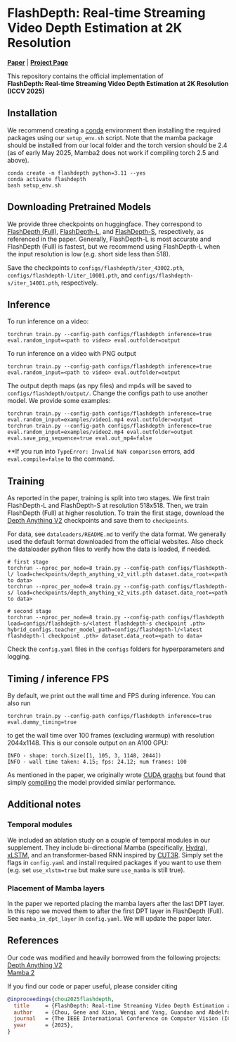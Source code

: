 # FlashDepth: Real-time Streaming Video Depth Estimation at 2K Resolution

[**Paper**](https://arxiv.org/abs/2504.07093) | [**Project Page**](https://eyeline-research.github.io/FlashDepth/) <br>


This repository contains the official implementation of <br>
**FlashDepth: Real-time Streaming Video Depth Estimation at 2K Resolution (ICCV 2025)** 

## Installation
We recommend creating a [conda](https://www.anaconda.com/) environment then installing the required packages using our `setup_env.sh` script. Note that the mamba package should be installed from our local folder and the torch version should be 2.4 (as of early May 2025, Mamba2 does not work if compiling torch 2.5 and above).

```
conda create -n flashdepth python=3.11 --yes
conda activate flashdepth
bash setup_env.sh
```

## Downloading Pretrained Models 
We provide three checkpoints on huggingface. They correspond to [FlashDepth (Full)](https://huggingface.co/Eyeline-Research/FlashDepth/tree/main/flashdepth), [FlashDepth-L](https://huggingface.co/Eyeline-Research/FlashDepth/tree/main/flashdepth-l), and [FlashDepth-S](https://huggingface.co/Eyeline-Research/FlashDepth/tree/main/flashdepth-s), respectively, as referenced in the paper. Generally, FlashDepth-L is most accurate and FlashDepth (Full) is fastest, but we recommend using FlashDepth-L when the input resolution is low (e.g. short side less than 518).

Save the checkpoints to `configs/flashdepth/iter_43002.pth`, `configs/flashdepth-l/iter_10001.pth`, and `configs/flashdepth-s/iter_14001.pth`, respectively. 

## Inference 
To run inference on a video:
```
torchrun train.py --config-path configs/flashdepth inference=true eval.random_input=<path to video> eval.outfolder=output
``` 
To run inference on a video with PNG output
```
torchrun train.py --config-path configs/flashdepth inference=true eval.random_input=<path to video> eval.outfolder=output
```



The output depth maps (as npy files) and mp4s will be saved to `configs/flashdepth/output/`. Change the configs path to use another model. We provide some examples: 
```
torchrun train.py --config-path configs/flashdepth inference=true eval.random_input=examples/video1.mp4 eval.outfolder=output
torchrun train.py --config-path configs/flashdepth inference=true eval.random_input=examples/video2.mp4 eval.outfolder=output eval.save_png_sequence=true eval.out_mp4=false
```

**If you run into `TypeError: Invalid NaN comparison` errors, add `eval.compile=false` to the command.


## Training
As reported in the paper, training is split into two stages. We first train FlashDepth-L and FlashDepth-S at resolution 518x518. Then, we train FlashDepth (Full) at higher resolution. 
To train the first stage, download the [Depth Anything V2](https://depth-anything-v2.github.io/) checkpoints and save them to `checkpoints`.

For data, see `dataloaders/README.md` to verify the data format. We generally used the default format downloaded from the official websites. Also check the dataloader python files to verify how the data is loaded, if needed.
```
# first stage 
torchrun --nproc_per_node=8 train.py --config-path configs/flashdepth-l/ load=checkpoints/depth_anything_v2_vitl.pth dataset.data_root=<path to data>
torchrun --nproc_per_node=8 train.py --config-path configs/flashdepth-s/ load=checkpoints/depth_anything_v2_vits.pth dataset.data_root=<path to data>

# second stage 
torchrun --nproc_per_node=8 train.py --config-path configs/flashdepth load=configs/flashdepth-s/<latest flashdepth-s checkpoint .pth> hybrid_configs.teacher_model_path=configs/flashdepth-l/<latest flashdepth-l checkpoint .pth> dataset.data_root=<path to data>
``` 

Check the `config.yaml` files in the `configs` folders for hyperparameters and logging.


## Timing / inference FPS
By default, we print out the wall time and FPS during inference. You can also run 
```
torchrun train.py --config-path configs/flashdepth inference=true eval.dummy_timing=true
```
to get the wall time over 100 frames (excluding warmup) with resolution 2044x1148. 
This is our console output on an A100 GPU:
```
INFO - shape: torch.Size([1, 105, 3, 1148, 2044]) 
INFO - wall time taken: 4.15; fps: 24.12; num frames: 100
```
As mentioned in the paper, we originally wrote [CUDA graphs](https://pytorch.org/blog/accelerating-pytorch-with-cuda-graphs/) but found that simply [compiling](https://docs.pytorch.org/tutorials/intermediate/torch_compile_tutorial.html) the model provided similar performance.  


## Additional notes
### Temporal modules
We included an ablation study on a couple of temporal modules in our supplement. They include bi-directional Mamba (specifically, [Hydra](https://github.com/goombalab/hydra)), [xLSTM](https://github.com/NX-AI/xlstm), and an transformer-based RNN inspired by [CUT3R](https://github.com/CUT3R/CUT3R). Simply set the flags in `config.yaml` and install required packages if you want to use them (e.g. set `use_xlstm=true` but make sure `use_mamba` is still true).

### Placement of Mamba layers
In the paper we reported placing the mamba layers after the last DPT layer. In this repo we moved them to after the first DPT layer in FlashDepth (Full). See `mamba_in_dpt_layer` in `config.yaml`. We will update the paper later.


## References
Our code was modified and heavily borrowed from the following projects: <br>
[Depth Anything V2](https://depth-anything-v2.github.io/) <br>
[Mamba 2](https://github.com/state-spaces/mamba)

If you find our code or paper useful, please consider citing
```bibtex
@inproceedings{chou2025flashdepth,
  title     = {FlashDepth: Real-time Streaming Video Depth Estimation at 2K Resolution},
  author    = {Chou, Gene and Xian, Wenqi and Yang, Guandao and Abdelfattah, Mohamed and Hariharan, Bharath and Snavely, Noah and Yu, Ning and Debevec, Paul},
  journal   = {The IEEE International Conference on Computer Vision (ICCV)},
  year      = {2025},
}
```
